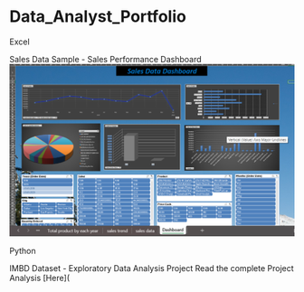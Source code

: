 # Data_Analyst_Portfolio

Excel


Sales Data Sample - Sales Performance Dashboard
![Dashboard](Images/Sales.png)

Python

IMBD Dataset - Exploratory Data Analysis Project
Read the complete Project Analysis [Here]( 
